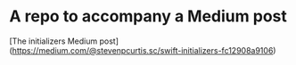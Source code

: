 # A repo to accompany a Medium post
[The initializers Medium post] (https://medium.com/@stevenpcurtis.sc/swift-initializers-fc12908a9106)
